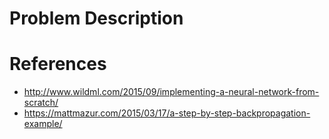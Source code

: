 # Problem Description

# References
* http://www.wildml.com/2015/09/implementing-a-neural-network-from-scratch/
* https://mattmazur.com/2015/03/17/a-step-by-step-backpropagation-example/
